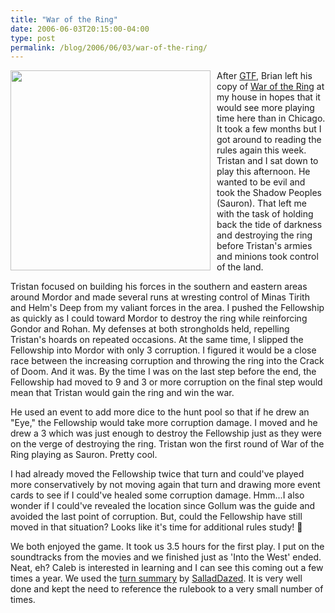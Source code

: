 ```yaml
---
title: "War of the Ring"
date: 2006-06-03T20:15:00-04:00
type: post
permalink: /blog/2006/06/03/war-of-the-ring/
---
```

<a onblur="try {parent.deselectBloggerImageGracefully();} catch(e) {}" href="https://static.flickr.com/73/159628573_fb0be6d871_o.jpg"><img style="margin: 0pt 10px 10px 0pt; float: left; cursor: pointer; width: 320px;" src="https://static.flickr.com/73/159628573_fb0be6d871_o.jpg" alt="" border="0" /></a>After [GTF](https://www.gtfgamers.org/), Brian left his copy of [War of the Ring](https://www.boardgamegeek.com/game/9609) at my house in hopes that it would see more playing time here than in Chicago. It took a few months but I got around to reading the rules again this week. Tristan and I sat down to play this afternoon. He wanted to be evil and took the Shadow Peoples (Sauron). That left me with the task of holding back the tide of darkness and destroying the ring before Tristan's armies and minions took control of the land.

Tristan focused on building his forces in the southern and eastern areas around Mordor and made several runs at wresting control of Minas Tirith and Helm's Deep from my valiant forces in the area. I pushed the Fellowship as quickly as I could toward Mordor to destroy the ring while reinforcing Gondor and Rohan. My defenses at both strongholds held, repelling Tristan's hoards on repeated occasions. At the same time, I slipped the Fellowship into Mordor with only 3 corruption. I figured it would be a close race between the increasing corruption and throwing the ring into the Crack of Doom. And it was. By the time I was on the last step before the end, the Fellowship had moved to 9 and 3 or more corruption on the final step would mean that Tristan would gain the ring and win the war.

He used an event to add more dice to the hunt pool so that if he drew an "Eye," the Fellowship would take more corruption damage. I moved and he drew a 3 which was just enough to destroy the Fellowship just as they were on the verge of destroying the ring. Tristan won the first round of War of the Ring playing as Sauron. Pretty cool.

I had already moved the Fellowship twice that turn and could've played more conservatively by not moving again that turn and drawing more event cards to see if I could've healed some corruption damage. Hmm...I also wonder if I could've revealed the location since Gollum was the guide and avoided the last point of corruption. But, could the Fellowship have still moved in that situation? Looks like it's time for additional rules study! 🙂

We both enjoyed the game. It took us 3.5 hours for the first play. I put on the soundtracks from the movies and we finished just as 'Into the West' ended. Neat, eh? Caleb is interested in learning and I can see this coming out a few times a year. We used the [turn summary](https://www.boardgamegeek.com/fileinfo.php?fileid=9441) by [SalladDazed](https://www.boardgamegeek.com/user/SalladDazed). It is very well done and kept the need to reference the rulebook to a very small number of times.